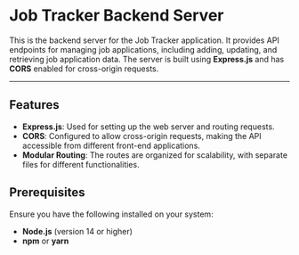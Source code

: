 # Job Tracker Backend Server

This is the backend server for the Job Tracker application. It provides API endpoints for managing job applications, including adding, updating, and retrieving job application data. The server is built using **Express.js** and has **CORS** enabled for cross-origin requests.

---

## Features

- **Express.js**: Used for setting up the web server and routing requests.
- **CORS**: Configured to allow cross-origin requests, making the API accessible from different front-end applications.
- **Modular Routing**: The routes are organized for scalability, with separate files for different functionalities.

## Prerequisites

Ensure you have the following installed on your system:

- **Node.js** (version 14 or higher)
- **npm** or **yarn**
